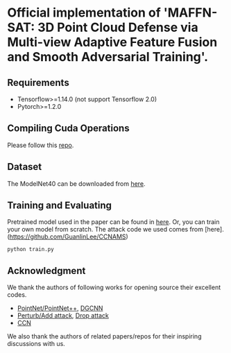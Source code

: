 # Official implementation of 'MAFFN-SAT: 3D Point Cloud Defense via Multi-view Adaptive Feature Fusion and Smooth Adversarial Training'.
## Requirements

* Tensorflow>=1.14.0 (not support Tensorflow 2.0)  
* Pytorch>=1.2.0

## Compiling Cuda Operations
Please follow this [repo](https://github.com/charlesq34/pointnet2).

## Dataset
The ModelNet40 can be downloaded from [here](https://modelnet.cs.princeton.edu/).

## Training and Evaluating
Pretrained model used in the paper can be found in [here](https://drive.google.com/drive/folders/1JBYkdO2GlW_wKWvUXNDxrf8PQIJMuorN?usp=sharing). Or, you can train your own model from scratch. The attack code we used comes from [here].(https://github.com/GuanlinLee/CCNAMS)
```
python train.py
```
## Acknowledgment

We thank the authors of following works for opening source their excellent codes.  
* [PointNet/PointNet++](https://github.com/charlesq34/pointnet2), [DGCNN](https://github.com/WangYueFt/dgcnn)  
* [Perturb/Add attack](https://github.com/xiangchong1/3d-adv-pc), [Drop attack](https://github.com/tianzheng4/PointCloud-Saliency-Maps)  
* [CCN](https://github.com/GuanlinLee/CCNAMS)

We also thank the authors of related papers/repos for their inspiring discussions with us.
